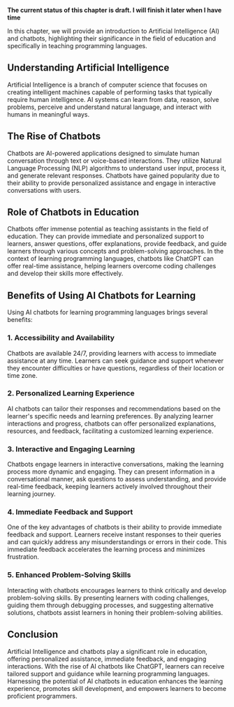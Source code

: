 **The current status of this chapter is draft. I will finish it later when I have time**

In this chapter, we will provide an introduction to Artificial Intelligence (AI) and chatbots, highlighting their significance in the field of education and specifically in teaching programming languages.

Understanding Artificial Intelligence
-------------------------------------

Artificial Intelligence is a branch of computer science that focuses on creating intelligent machines capable of performing tasks that typically require human intelligence. AI systems can learn from data, reason, solve problems, perceive and understand natural language, and interact with humans in meaningful ways.

The Rise of Chatbots
--------------------

Chatbots are AI-powered applications designed to simulate human conversation through text or voice-based interactions. They utilize Natural Language Processing (NLP) algorithms to understand user input, process it, and generate relevant responses. Chatbots have gained popularity due to their ability to provide personalized assistance and engage in interactive conversations with users.

Role of Chatbots in Education
-----------------------------

Chatbots offer immense potential as teaching assistants in the field of education. They can provide immediate and personalized support to learners, answer questions, offer explanations, provide feedback, and guide learners through various concepts and problem-solving approaches. In the context of learning programming languages, chatbots like ChatGPT can offer real-time assistance, helping learners overcome coding challenges and develop their skills more effectively.

Benefits of Using AI Chatbots for Learning
------------------------------------------

Using AI chatbots for learning programming languages brings several benefits:

### 1. Accessibility and Availability

Chatbots are available 24/7, providing learners with access to immediate assistance at any time. Learners can seek guidance and support whenever they encounter difficulties or have questions, regardless of their location or time zone.

### 2. Personalized Learning Experience

AI chatbots can tailor their responses and recommendations based on the learner's specific needs and learning preferences. By analyzing learner interactions and progress, chatbots can offer personalized explanations, resources, and feedback, facilitating a customized learning experience.

### 3. Interactive and Engaging Learning

Chatbots engage learners in interactive conversations, making the learning process more dynamic and engaging. They can present information in a conversational manner, ask questions to assess understanding, and provide real-time feedback, keeping learners actively involved throughout their learning journey.

### 4. Immediate Feedback and Support

One of the key advantages of chatbots is their ability to provide immediate feedback and support. Learners receive instant responses to their queries and can quickly address any misunderstandings or errors in their code. This immediate feedback accelerates the learning process and minimizes frustration.

### 5. Enhanced Problem-Solving Skills

Interacting with chatbots encourages learners to think critically and develop problem-solving skills. By presenting learners with coding challenges, guiding them through debugging processes, and suggesting alternative solutions, chatbots assist learners in honing their problem-solving abilities.

Conclusion
----------

Artificial Intelligence and chatbots play a significant role in education, offering personalized assistance, immediate feedback, and engaging interactions. With the rise of AI chatbots like ChatGPT, learners can receive tailored support and guidance while learning programming languages. Harnessing the potential of AI chatbots in education enhances the learning experience, promotes skill development, and empowers learners to become proficient programmers.
